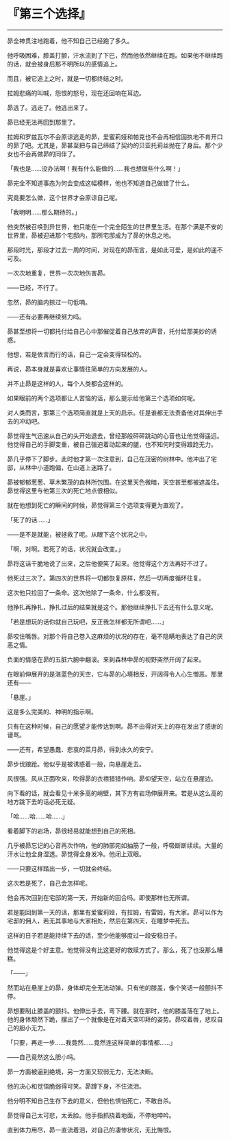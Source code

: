 # 『第三个选择』

------

昴全神贯注地跑着，他不知自己已经跑了多久。

他呼吸困难，膝盖打颤，汗水流到了下巴，然而他依然继续在跑。如果他不继续跑的话，就会被身后那不明所以的感情追上。

而且，被它追上之时，就是一切都终结之时。

拉姆悲痛的叫喊，怨恨的怒号，现在还回响在耳边。

昴逃了。逃走了。他逃出来了。

昴已经无法再回到那里了。

拉姆和罗兹瓦尔不会原谅逃走的昴，爱蜜莉娅和帕克也不会再相信固执地不肯开口的昴了吧。尤其是，昴甚至把与自己缔结了契约的贝亚托莉丝抛在了身后。那个少女也不会再做昴的同伴了。

「我也是……没办法啊！我有什么能做的……我也想做些什么啊！」

昴完全不知道事态为何会变成这幅模样，他也不知道自己做错了什么。

究竟要怎么做，这个世界才会原谅自己呢。

「我明明……那么期待的。」

他突然被召唤到异世界，他只能在一个完全陌生的世界里生活。在那个满是不安的世界里，昴被迎进那个宅邸内，那所宅邸成为了昴的休息之地。

那段时光，那段才过去一周的时间，对现在的昴而言，是如此可爱，是如此的遥不可及。

一次次地重复，世界一次次地伤害昴。

——已经，不行了。

忽然，昴的脑内掠过一句低喃。

——还有必要再继续努力吗。

昴甚至想将一切都托付给自己心中那催促着自己放弃的声音，托付给那美妙的诱惑。

他想，若是依言而行的话，自己一定会变得轻松的。

再说，昴本身就是喜欢让事情往简单的方向发展的人。

并不止昴是这样的人，每个人类都会这样的。

如果眼前的两个选项都让人苦恼的话，那么提示给他第三个选项如何呢。

对人类而言，那第三个选项简直就是上天的启示。任是谁都无法责备他对其伸出手去的冲动吧。

昴觉得生气迅速从自己的头开始退去，曾经那般砰砰跳动的心音也让他觉得遥远。他觉得自己的手脚变重，被自己强迫着动起来的腿，也不知何时变得踉跄无力。

昴几乎停下了脚步。此时他才第一次注意到，自己在茂密的树林中。他冲出了宅邸，从林中小道跑偏，在山道上迷路了。

昴被郁郁葱葱、草木繁茂的森林所包围。在这里天色微暗，天空甚至都被遮盖住。昴觉得这里与他第三次的死亡地点很相似。

就在他想到死亡的瞬间的时候，昴觉得第三个选项变得更为直观了。

「死了的话……」

——是不是就能，被拯救了呢。从眼下这个状况之中。

「啊，对啊。若死了的话，状况就会改变。」

昴将这话干脆地说了出来，之后他便笑了起来。他觉得这个方法再好不过了。

他死过三次了。第四次的世界将一切都恢复原样，然后一切再度循环往复。

这次他只捡回了一条命。这次他除了一条命，什么都没有。

他挣扎再挣扎，挣扎过后的结果就是这个。那他继续挣扎下去还有什么意义呢。

「若是想玩的话你就自己玩吧，反正我怎样都无所谓吧……」

昴咬住嘴唇。对那个将自己卷入这麻烦的状况的存在，毫不隐瞒地表达了自己的厌恶之情。

负面的情感在昴的五脏六腑中翻滚。来到森林中昴的视野突然开阔了起来。

在眼前伸展开的是湛蓝色的天空，它与昴的心境相反，开阔得令人心生憎恶。那里还有——

「悬崖。」

这是多么完美的、神明的指示啊。

只有在这种时候，自己的愿望才能传达到啊。昴不由得对天上的存在发出了感谢的谩骂。

——还有，希望愚蠢、悲哀的菜月昴，得到永久的安宁。

昴步伐踉跄。他似乎是被诱惑着一般，向悬崖走去。

风很强。风从正面吹来，吹得昴的衣襟猎猎作响。昴仰望天空，站立在悬崖边。

向下看的话，就会看见十米多高的峭壁，其下方有岩场伸展开来。若是从这么高的地方跳下去的话必死无疑。

「哈……哈……哈……」

看着脚下的岩场，昴很轻易就能想到自己的死相。

几乎被昴忘记的心音再次作响，他的肺部宛如抽筋了一般，呼吸断断续续。大量的汗水让他全身湿透。昴觉得全身发冷。他闭上双眼。

——只要这样踏出一步，一切就会终结。

这次若是死了，自己会怎样呢。

他会再次回到在宅邸的第一天，开始新的回合吗。即使那样也无所谓。

若是能回到第一天的话，那里有爱蜜莉娅，有拉姆，有雷姆，有大家。昴可以作为宅邸的佣人，若无其事地与大家相处，然后在第四天，在睡梦中死去。

这样的日子若是能持续下去的话，至少他能够度过一段安稳日子。

他觉得这是个好主意。他觉得没有比这更好的救赎方式了。那么，死了也没那么糟糕。

「——」

然而站在悬崖上的昴，身体却完全无法动弹。只有他的膝盖，像个笑话一般颤抖不停。

昴想要制止膝盖的颤抖。他伸出手去，弯下腰。就在那时，他的膝盖落在了地上。他的身体颓然下跪，摆出了一个就像是在对着天空叩拜的姿势。昴咬着唇，悲叹自己的胆小无力。

「只要，再走一步……我竟然……竟然连这样简单的事情都……」

——自己竟然这么胆小吗。

昴一方面被逼到绝境，另一方面又软弱无力，无法决断。

他的决心和觉悟脆弱得可笑。昴蹲下身，不住流泪。

他分明不知自己生存下去的意义，但他也惧怕死亡，不敢自杀。

昴觉得自己太可悲，太丢脸。他手指抓挠着地面，不停地呻吟。

直到体力用尽，昴一直流着泪，对自己的凄惨状况，无比悔恨。

